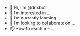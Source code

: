 - 👋 Hi, I’m @dnxbot
- 👀 I’m interested in ...
- 🌱 I’m currently learning ...
- 💞️ I’m looking to collaborate on ...
- 📫 How to reach me ...

<!---
dnxbot/dnxbot is a ✨ special ✨ repository because its `README.md` (this file) appears on your GitHub profile.
You can click the Preview link to take a look at your changes.
--->
